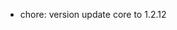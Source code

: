 <!-- The pattern we follow here is to keep the changelog for the latest version -->
<!-- Old changelogs are automatically attached to the GitHub releases -->

- chore: version update core to 1.2.12